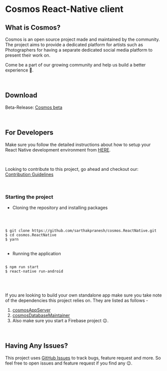 # Cosmos React-Native client
## What is Cosmos?
<p>
Cosmos is an open source project made and maintained by the community. The project aims to provide a dedicated platform for artists such as Photographers for having a separate dedicated social media platform to present their work on.
</p>
<p>
Come be a part of our growing community and help us build a better experience 🙂.
</p>

<br/>

## Download 
Beta-Release: [Cosmos beta](https://drive.google.com/file/d/10ribc157qyuqTPSuMeqjDWeiSElEgwId/view?usp=sharing)

<br/>

## For Developers
Make sure you follow the detailed instructions about how to setup your React Native development environment from [HERE](https://reactnative.dev/docs/environment-setup).

<br/>

Looking to contribute to this project, go ahead and checkout our: [Contribution Guidelines](https://github.com/sarthakpranesh/cosmos.ReactNative/blob/develop/contributing.md)

<br/>

### Starting the project
* Cloning the repository and installing packages
<br/>
<pre>
<code>
$ git clone https://github.com/sarthakpranesh/cosmos.ReactNative.git
$ cd cosmos.ReactNative
$ yarn
</code>
</pre>

* Running the application
<pre>
<code>
$ npm run start
$ react-native run-android
</code>
</pre>

<br/>

<p>
If you are looking to build your own standalone app make sure you take note of the dependencies this project relies on. They are listed as follows -
</p>

1. [cosmosAppServer](https://github.com/sarthakpranesh/cosmosAppServer)
2. [cosmosDatabaseMaintainer](https://github.com/sarthakpranesh/cosmosDatabaseMaintainer)
3. Also make sure you start a Firebase project 😉.

<br/>

## Having Any Issues?
This project uses [GitHub Issues](https://github.com/sarthakpranesh/cosmos.ReactNative/issues) to track bugs, feature request and more. So feel free to open issues and feature request if you find any 😉.
